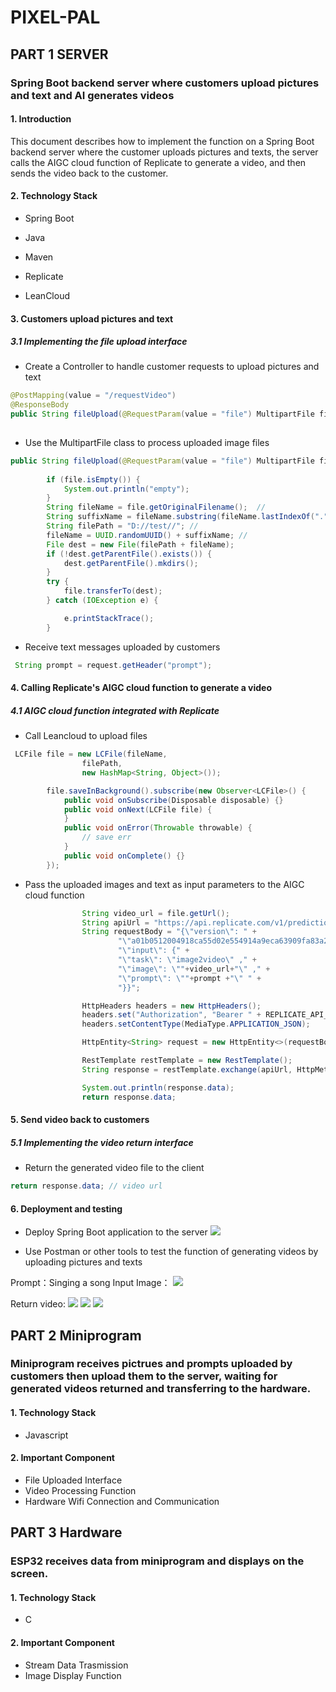 # PIXEL-PAL

## PART 1 SERVER
### Spring Boot backend server where customers upload pictures and text and AI generates videos

#### 1. Introduction

This document describes how to implement the function on a Spring Boot backend server where the customer uploads pictures and texts, the server calls the AIGC cloud function of Replicate to generate a video, and then sends the video back to the customer.

#### 2. Technology Stack

- Spring Boot

- Java

- Maven

- Replicate

- LeanCloud

#### 3. Customers upload pictures and text



##### 3.1 Implementing the file upload interface


- Create a Controller to handle customer requests to upload pictures and text
```java
@PostMapping(value = "/requestVideo")
@ResponseBody
public String fileUpload(@RequestParam(value = "file") MultipartFile file, Model model, HttpServletRequest request) 
       
```

- Use the MultipartFile class to process uploaded image files
```java
public String fileUpload(@RequestParam(value = "file") MultipartFile file, Model model, HttpServletRequest request) {
       
        if (file.isEmpty()) {
            System.out.println("empty");
        }
        String fileName = file.getOriginalFilename();  //
        String suffixName = fileName.substring(fileName.lastIndexOf("."));  //
        String filePath = "D://test//"; //
        fileName = UUID.randomUUID() + suffixName; //
        File dest = new File(filePath + fileName);
        if (!dest.getParentFile().exists()) {
            dest.getParentFile().mkdirs();
        }
        try {
            file.transferTo(dest);
        } catch (IOException e) {

            e.printStackTrace();
        }
```

- Receive text messages uploaded by customers
```java
 String prompt = request.getHeader("prompt");	
```

#### 4. Calling Replicate's AIGC cloud function to generate a video

##### 4.1 AIGC cloud function integrated with Replicate

- Call Leancloud to upload files
```java
 LCFile file = new LCFile(fileName,
                filePath,
                new HashMap<String, Object>());

        file.saveInBackground().subscribe(new Observer<LCFile>() {
            public void onSubscribe(Disposable disposable) {}
            public void onNext(LCFile file) {
            }
            public void onError(Throwable throwable) {
                // save err
            }
            public void onComplete() {}
        });
```

- Pass the uploaded images and text as input parameters to the AIGC cloud function
```java
                String video_url = file.getUrl();
                String apiUrl = "https://api.replicate.com/v1/predictions";
                String requestBody = "{\"version\": " +
                        "\"a01b0512004918ca55d02e554914a9eca63909fa83a29ff0f115c78a7045574f\", " +
                        "\"input\": {" +
                        "\"task\": \"image2video\" ," +
                        "\"image\": \""+video_url+"\" ," +
                        "\"prompt\": \""+prompt +"\" " +
                        "}}";

                HttpHeaders headers = new HttpHeaders();
                headers.set("Authorization", "Bearer " + REPLICATE_API_TOKEN);
                headers.setContentType(MediaType.APPLICATION_JSON);

                HttpEntity<String> request = new HttpEntity<>(requestBody, headers);

                RestTemplate restTemplate = new RestTemplate();
                String response = restTemplate.exchange(apiUrl, HttpMethod.POST, request, String.class).getBody();

                System.out.println(response.data);
                return response.data;
```
#### 5. Send video back to customers

##### 5.1 Implementing the video return interface

- Return the generated video file to the client
 ```java
return response.data; // video url
```

#### 6. Deployment and testing

- Deploy Spring Boot application to the server
![](https://img-blog.csdnimg.cn/direct/a6bea4d7c225411f92cc0f5257f8cc71.png)


- Use Postman or other tools to test the function of generating videos by uploading pictures and texts

Prompt：Singing a song
Input Image：
![](https://img-blog.csdnimg.cn/direct/4a679aaa397442bfbda367a4b303e969.jpeg)

Return video:
![](https://img-blog.csdnimg.cn/direct/e717b8af11254df8aedfc11b04edbc14.png)
![](https://img-blog.csdnimg.cn/direct/bf83c04f2b874282ae0ea0dad6c6f4ac.png)
![](https://img-blog.csdnimg.cn/direct/e36c119ec4f249ab817ee39351c543b9.png)


## PART 2 Miniprogram
### Miniprogram receives pictrues and prompts uploaded by customers then upload them to the server, waiting for generated videos returned and transferring to the hardware.


#### 1. Technology Stack

- Javascript
#### 2. Important Component

- File Uploaded Interface
- Video Processing Function
- Hardware Wifi Connection and Communication



## PART 3 Hardware
### ESP32 receives data from miniprogram and displays on the screen.


#### 1. Technology Stack

- C

#### 2. Important Component

- Stream Data Trasmission
- Image Display Function
